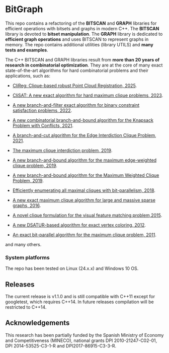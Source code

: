 # BitGraph

This repo contains a refactoring of the **BITSCAN** and **GRAPH** libraries for efficient operations with bitsets and graphs in modern C++. The **BITSCAN** library is devoted to **bitset manipulation**. The **GRAPH** library is dedicated to **efficient graph operations** and uses BITSCAN to represent graphs in memory. The repo contains additional utilities (library UTILS) and **many tests and examples**.

The C++ BITSCAN and GRAPH libraries result from **more than 20 years of research in combinatorial optimization**. They are at the core of many exact state-of-the-art algorithms for hard combinatorial problems and their applications, such as:

*   [CliReg: Clique-based robust Point Cloud Registration, 2025](https://ieeexplore.ieee.org/abstract/document/10892261).
    
*   [CliSAT: A new exact algorithm for hard maximum clique problems, 2023](https://www.sciencedirect.com/science/article/pii/S0377221722008165).
    
*   [A new branch-and-filter exact algorithm for binary constraint satisfaction problems, 2022](https://www.sciencedirect.com/science/article/pii/S0377221722008165).
    
*   [A new combinatorial branch-and-bound algorithm for the Knapsack Problem with Conflicts, 2021](https://www.sciencedirect.com/science/article/pii/S0377221720306342).
    
*   [A branch-and-cut algorithm for the Edge Interdiction Clique Problem, 2021](https://www.sciencedirect.com/science/article/pii/S0377221721000606).
    
*   [The maximum clique interdiction problem, 2019](https://www.sciencedirect.com/science/article/pii/S0377221719301572).
    
*   [A new branch-and-bound algorithm for the maximum edge-weighted clique problem, 2019](https://www.sciencedirect.com/science/article/pii/S0377221719303054).
    
*   [A new branch-and-bound algorithm for the Maximum Weighted Clique Problem, 2019](https://www.sciencedirect.com/science/article/pii/S0305054819301303?casa_token=G7GLiCVG0xsAAAAA:pEzTarl2ldBHgkG7PSp9s4Mg-idPrMXgaBkD22mTy9Xn20YrBd7rEPA7Xuoiljq6aekFwrlEeQ).
    
*   [Efficiently enumerating all maximal cliques with bit-parallelism, 2018](https://www.sciencedirect.com/science/article/pii/S0305054817302988?casa_token=OqTK-OLIIhgAAAAA:aL1pUr8qPNJeYqPqJn6xLiWeEcsBQxeaPL7Sev3MJa3Dk0Mm_ZxjXxVd9XDKkqL8RsUMIxjK6A).
    
*   [A new exact maximum clique algorithm for large and massive sparse graphs, 2016](https://www.sciencedirect.com/science/article/pii/S0305054815001884).
    
*   [A novel clique formulation for the visual feature matching problem,2015](https://link.springer.com/article/10.1007/s10489-015-0646-1).
    
*   [A new DSATUR-based algorithm for exact vertex coloring, 2012](https://www.sciencedirect.com/science/article/pii/S0305054811002966?casa_token=5udkYhvrMEsAAAAA:ygKzz7_FVTd832UxriFawzx1E26R6g6vWGb-Nx5gUMHZpOofl4GnZURf0pEMMMs6JEkBPilZqA).
    
*   [An exact bit-parallel algorithm for the maximum clique problem, 2011](https://www.sciencedirect.com/science/article/pii/S0305054810001504?casa_token=ss__gBPlWVIAAAAA:-slFv5Gkx-DGHDovu8oguVEqO-eP9dl8xQtQjuUKP8VoOmANOVMh4DoJi6Jj_kkC5xmQ-fIJNg).
    

and many others.

### System platforms

The repo has been tested on Linux (24.x.x) and Windows 10 OS.

## Releases 
The current release is v1.1.0 and is still compatible with C++11 except for googletest, which requires C++14. In future releases compilation will be restricted to C++14.

## Acknowledgements

This research has been partially funded by the Spanish Ministry of Economy and Competitiveness (MINECO), national grants DPI 2010-21247-C02-01, DPI 2014-53525-C3-1-R and DPI2017-86915-C3-3-R.
